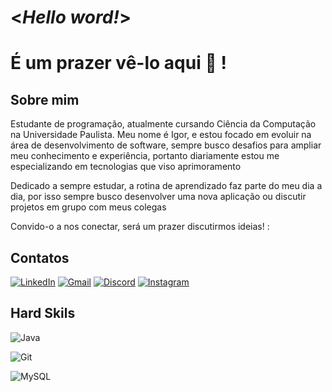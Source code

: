 # <*Hello word!*>
# É um prazer vê-lo aqui 👋 ! 

## Sobre mim
Estudante de programação, atualmente cursando Ciência da Computação na Universidade Paulista.
Meu nome é Igor, e estou focado em evoluir na área de desenvolvimento de software, sempre busco desafios para ampliar meu conhecimento e experiência, portanto diariamente estou me especializando em tecnologias que viso aprimoramento

Dedicado a sempre estudar, a rotina de aprendizado faz parte do meu dia a dia, por isso sempre busco desenvolver uma nova aplicação ou discutir projetos em grupo com meus colegas

Convido-o a nos conectar, será um prazer discutirmos ideias! :

## Contatos
[![LinkedIn](https://img.shields.io/badge/LinkedIn-0077B5?style=for-the-badge&logo=linkedin&logoColor=white)](https://www.linkedin.com/in/igor-guimar%C3%A3es-acioly-1b4810285/)
[![Gmail](https://img.shields.io/badge/Gmail-333333?style=for-the-badge&logo=gmail&logoColor=red)](mailto:igor.g.acioly@gmail.com)
[![Discord](https://img.shields.io/badge/Discord-7289DA?style=for-the-badge&logo=discord&logoColor=white)](https://discord.com/channels/@devsenior19/)
[![Instagram](https://img.shields.io/badge/-Instagram-%23E4405F?style=for-the-badge&logo=instagram&logoColor=white)](https://www.instagram.com/igr.acioly/?next=%2F)


## Hard Skils
![Java](https://img.shields.io/badge/java-%23ED8B00.svg?style=for-the-badge&logo=openjdk&logoColor=white)

![Git](https://img.shields.io/badge/GIT-E44C30?style=for-the-badge&logo=git&logoColor=white)

![MySQL](https://img.shields.io/badge/MySQL-00000F?style=for-the-badge&logo=mysql&logoColor=white)
